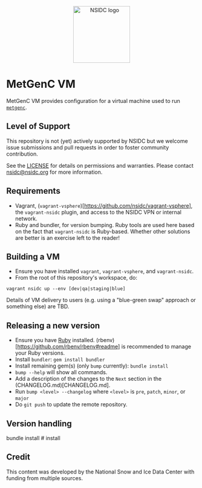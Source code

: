 <p align="center">
  <img alt="NSIDC logo" src="https://nsidc.org/themes/custom/nsidc/logo.svg" width="150" />
</p>


# MetGenC VM

MetGenC VM provides configuration for a virtual machine used to run
[`metgenc`](https://github.com/nsidc/granule-metgen).


## Level of Support

This repository is not (yet) actively supported by NSIDC but we welcome issue submissions and
pull requests in order to foster community contribution.

See the [LICENSE](LICENSE.md) for details on permissions and warranties. Please contact
nsidc@nsidc.org for more information.


## Requirements

* Vagrant, (`vagrant-vsphere`)[https://github.com/nsidc/vagrant-vsphere], the `vagrant-nsidc`
  plugin, and access to the NSIDC VPN or internal network.
* Ruby and bundler, for version bumping. Ruby tools are used here based on the
  fact that `vagrant-nsidc` is Ruby-based. Whether other solutions are better is
  an exercise left to the reader!

## Building a VM

* Ensure you have installed `vagrant`, `vagrant-vsphere`, and `vagrant-nsidc`.
* From the root of this repository's workspace, do:

```
vagrant nsidc up --env [dev|qa|staging|blue]
```

Details of VM delivery to users (e.g. using a "blue-green swap" approach or
something else) are TBD.

## Releasing a new version

* Ensure you have
    [Ruby](https://www.ruby-lang.org/en/documentation/installation/) installed.
    (rbenv)[https://github.com/rbenv/rbenv#readme] is recommended to manage your
    Ruby versions.
* Install `bundler`: `gem install bundler`
* Install remaining gem(s) (only `bump` currently): `bundle install`
* `bump --help` will show all commands.
* Add a description of the changes to the `Next` section in the (CHANGELOG.md)[CHANGELOG.md].
* Run `bump <level> --changelog` where `<level>` is `pre`, `patch`, `minor`, or `major`
* Do `git push` to update the remote repository.

## Version handling

bundle install # install

## Credit

This content was developed by the National Snow and Ice Data Center with funding from
multiple sources.
